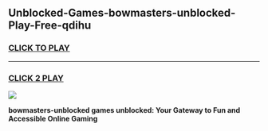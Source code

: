 
## Unblocked-Games-bowmasters-unblocked-Play-Free-qdihu
<h3>
<a href="https://premium76.site?title=bowmasters-unblocked&ref=23A">CLICK TO PLAY</a></h3>
<hr>

<h3>
<a href="https://premium76.site?title=bowmasters-unblocked&ref=23A">CLICK 2 PLAY</a>
  
</h3>

<a href="https://premium76.site?title=bowmasters-unblocked&ref=23A"><img src="https://clearcache.store/games.png"></a>


**bowmasters-unblocked games unblocked: Your Gateway to Fun and Accessible Online Gaming**
